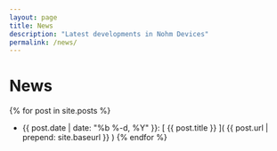 ```yaml
---
layout: page
title: News
description: "Latest developments in Nohm Devices"
permalink: /news/
---
```


# News

{% for post in site.posts %}                                                                                                                                                                                  
+ {{ post.date | date: "%b %-d, %Y" }}: [ {{ post.title }} ]( {{ post.url | prepend: site.baseurl }} )
{% endfor %}
